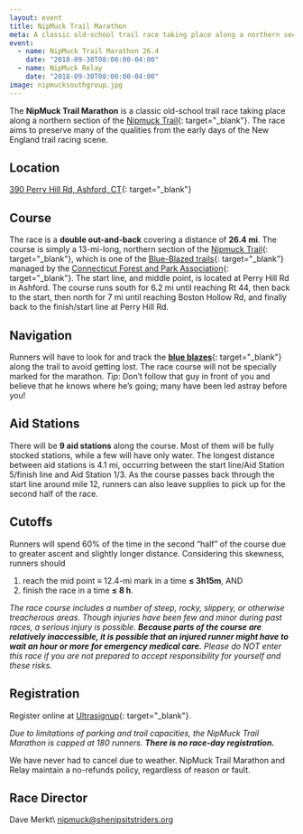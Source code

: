 ```yaml
---
layout: event
title: NipMuck Trail Marathon
meta: A classic old-school trail race taking place along a northern section of the Nipmuck Trail
event: 
  - name: NipMuck Trail Marathon 26.4
    date: "2018-09-30T08:00:00-04:00"
  - name: NipMuck Relay
    date: "2018-09-30T08:00:00-04:00"
image: nipmucksouthgroup.jpg
---
```



The **NipMuck Trail Marathon** is a classic old-school trail race taking place along a northern section of the [Nipmuck Trail](http://en.wikipedia.org/wiki/Nipmuck_Trail){: target="_blank"}. The race aims to preserve many of the qualities from the early days of the New England trail racing scene.

## Location

[390 Perry Hill Rd, Ashford, CT](https://www.google.com/maps/place/390+Perry+Hill+Rd,+Ashford,+CT+06278/@41.879564,-72.1964925,17z/data=!3m1!4b1!4m2!3m1!1s0x89e68ee53e2e06d9:0xfb65c2ad57530606?hl=en){: target="_blank"}

## Course

The race is a **double out-and-back** covering a distance of **26.4 mi**. The course is simply a 13-mi-long, northern section of the [Nipmuck Trail](http://en.wikipedia.org/wiki/Nipmuck_Trail){: target="_blank"}, which is one of the [Blue-Blazed trails](http://en.wikipedia.org/wiki/Blue-Blazed_Trails){: target="_blank"} managed by the [Connecticut Forest and Park Association](http://www.ctwoodlands.org/){: target="_blank"}. The start line, and middle point, is located at Perry Hill Rd in Ashford. The course runs south for 6.2 mi until reaching Rt 44, then back to the start, then north for 7 mi until reaching Boston Hollow Rd, and finally back to the finish/start line at Perry Hill Rd.

## Navigation

Runners will have to look for and track the [**blue blazes**](http://en.wikipedia.org/wiki/Blue-Blazed_Trails#Blue_Trail_.22Blazing.22.2C_Signage_and_other_Markers){: target="_blank"} along the trail to avoid getting lost. The race course will not be specially marked for the marathon. *Tip*: Don’t follow that guy in front of you and believe that he knows where he’s going; many have been led astray before you!

## Aid Stations

There will be **9 aid stations** along the course. Most of them will be fully stocked stations, while a few will have only water. The longest distance between aid stations is 4.1 mi, occurring between the start line/Aid Station 5/finish line and Aid Station 1/3. As the course passes back through the start line around mile 12, runners can also leave supplies to pick up for the second half of the race.

## Cutoffs

Runners will spend 60% of the time in the second “half” of the course due to greater ascent and slightly longer distance. Considering this skewness, runners should

1. reach the mid point ≡ 12.4-mi mark in a time **≤ 3h15m**, AND
2. finish the race in a time **≤ 8 h**.

*The race course includes a number of steep, rocky, slippery, or otherwise treacherous areas. Though injuries have been few and minor during past races, a serious injury is possible. **Because parts of the course are relatively inaccessible, it is possible that an injured runner might have to wait an hour or more for emergency medical care.** Please do NOT enter this race if you are not prepared to accept responsibility for yourself and these risks.*

## Registration

Register online at [Ultrasignup](https://ultrasignup.com/register.aspx?did=44695){: target="_blank"}.

*Due to limitations of parking and trail capacities, the NipMuck Trail Marathon is capped at 180 runners. **There is no race-day registration.***

We have never had to cancel due to weather. NipMuck Trail Marathon and Relay maintain a no-refunds policy, regardless of reason or fault.

## Race Director

Dave Merkt\\
[nipmuck@shenipsitstriders.org](mailto:nipmuck@shenipsitstriders.org)